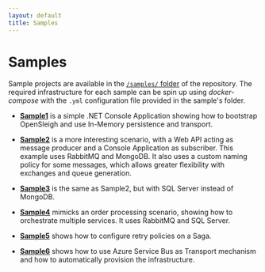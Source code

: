```yaml
---
layout: default
title: Samples
---
```


# Samples
Sample projects are available in the [`/samples/` folder](https://github.com/mizrael/OpenSleigh/tree/develop/samples) of the repository. The required infrastructure for each sample can be spin up using *docker-compose* with the `.yml` configuration file provided in the sample's folder.

- **[Sample1](https://github.com/mizrael/OpenSleigh/tree/develop/samples/Sample1)** is a simple .NET Console Application showing how to bootstrap OpenSleigh and use In-Memory persistence and transport.

- **[Sample2](https://github.com/mizrael/OpenSleigh/tree/develop/samples/Sample2)** is a more interesting scenario, with a Web API acting as message producer and a Console Application as subscriber. This example uses RabbitMQ and MongoDB. It also uses a custom naming policy for some messages, which allows greater flexibility with exchanges and queue generation.

- **[Sample3](https://github.com/mizrael/OpenSleigh/tree/develop/samples/Sample3)** is the same as Sample2, but with SQL Server instead of MongoDB.

- **[Sample4](https://github.com/mizrael/OpenSleigh/tree/develop/samples/Sample4)** mimicks an order processing scenario, showing how to orchestrate multiple services. It uses RabbitMQ and SQL Server.

- **[Sample5](https://github.com/mizrael/OpenSleigh/tree/develop/samples/Sample5)** shows how to configure retry policies on a Saga.

- **[Sample6](https://github.com/mizrael/OpenSleigh/tree/develop/samples/Sample6)** shows how to use Azure Service Bus as Transport mechanism and how to automatically provision the infrastructure.

